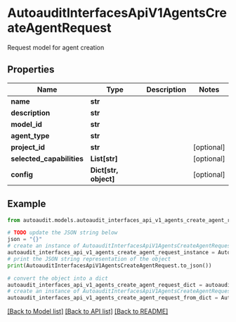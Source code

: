 # AutoauditInterfacesApiV1AgentsCreateAgentRequest

Request model for agent creation

## Properties

Name | Type | Description | Notes
------------ | ------------- | ------------- | -------------
**name** | **str** |  | 
**description** | **str** |  | 
**model_id** | **str** |  | 
**agent_type** | **str** |  | 
**project_id** | **str** |  | [optional] 
**selected_capabilities** | **List[str]** |  | [optional] 
**config** | **Dict[str, object]** |  | [optional] 

## Example

```python
from autoaudit.models.autoaudit_interfaces_api_v1_agents_create_agent_request import AutoauditInterfacesApiV1AgentsCreateAgentRequest

# TODO update the JSON string below
json = "{}"
# create an instance of AutoauditInterfacesApiV1AgentsCreateAgentRequest from a JSON string
autoaudit_interfaces_api_v1_agents_create_agent_request_instance = AutoauditInterfacesApiV1AgentsCreateAgentRequest.from_json(json)
# print the JSON string representation of the object
print(AutoauditInterfacesApiV1AgentsCreateAgentRequest.to_json())

# convert the object into a dict
autoaudit_interfaces_api_v1_agents_create_agent_request_dict = autoaudit_interfaces_api_v1_agents_create_agent_request_instance.to_dict()
# create an instance of AutoauditInterfacesApiV1AgentsCreateAgentRequest from a dict
autoaudit_interfaces_api_v1_agents_create_agent_request_from_dict = AutoauditInterfacesApiV1AgentsCreateAgentRequest.from_dict(autoaudit_interfaces_api_v1_agents_create_agent_request_dict)
```
[[Back to Model list]](../README.md#documentation-for-models) [[Back to API list]](../README.md#documentation-for-api-endpoints) [[Back to README]](../README.md)



